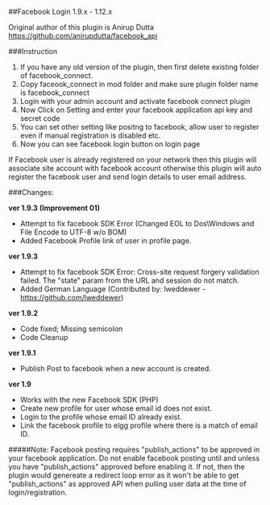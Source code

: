 ##Facebook Login 1.9.x - 1.12.x


Original author of this plugin is  Anirup Dutta
https://github.com/anirupdutta/facebook_api


###Instruction
1. If you have any old version of the plugin, then first delete existing folder of facebook_connect.
2. Copy faceook_connect in mod folder and make sure plugin folder name is facebook_connect
3. Login with your admin account and activate facebook connect plugin
4. Now Click on Setting and enter your facebook application api key and secret code
5. You can set other setting like positng to facebook, allow user to register even if manual registration is disabled etc.
6. Now you can see facebook login button on login page


If Facebook user is already registered on your network then this plugin will associate site account with facebook account 
otherwise this plugin will auto register the facebook user and send login details to user email address.


###Changes:

**ver 1.9.3 (Improvement 01)**
- Attempt to fix facebook SDK Error (Changed EOL to Dos\Windows and File Encode to UTF-8 w/o BOM)
- Added Facebook Profile link of user in profile page.

**ver 1.9.3**
- Attempt to fix facebook SDK Error: Cross-site request forgery validation failed. The "state" param from the URL and session do not match.
- Added German Language (Contributed by: lweddewer - https://github.com/lweddewer)

**ver 1.9.2**
- Code fixed; Missing semicolon
- Code Cleanup

**ver 1.9.1**
- Publish Post to facebook when a new account is created.

**ver 1.9**
- Works with the new Facebook SDK (PHP)
- Create new profile for user whose email id does not exist.
- Login to the profile whose email ID already exist.
- Link the facebook profile to elgg profile where there is a match of email ID.

#####Note:
Facebook posting requires "publish_actions" to be approved in your facebook application. Do not enable facebook posting until and unless you have "publish_actions" approved before enabling it. If not, then the plugin would genereate a redirect loop error as it won't be able to get "publish_actions" as approved API when pulling user data at the time of login/registration.
